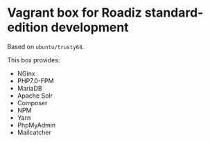 # Vagrant box for Roadiz standard-edition development

Based on `ubuntu/trusty64`.

This box provides:

- NGinx
- PHP7.0-FPM
- MariaDB
- Apache Solr
- Composer
- NPM
- Yarn
- PhpMyAdmin
- Mailcatcher